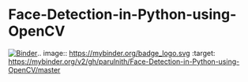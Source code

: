 # Face-Detection-in-Python-using-OpenCV

[![Binder](https://mybinder.org/badge_logo.svg)](https://mybinder.org/v2/gh/parulnith/Face-Detection-in-Python-using-OpenCV/master).. 
image:: https://mybinder.org/badge_logo.svg
 :target: https://mybinder.org/v2/gh/parulnith/Face-Detection-in-Python-using-OpenCV/master
